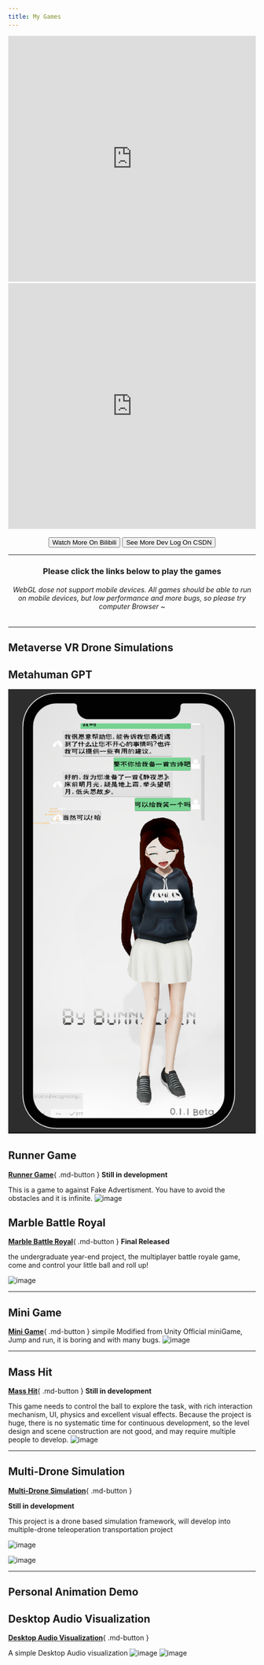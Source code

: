 ```yaml
---
title: My Games
---
```

<div align="center">
<iframe src="https://player.bilibili.com/player.html?aid=693111969&bvid=BV1i24y167rd&cid=971944957&page=1" width="100%" height="500" scrolling="no"  frameborder="no" framespacing="0" allowfullscreen="true"> </iframe>

<iframe src="https://player.bilibili.com/player.html?aid=572080926&bvid=BV11z4y1v7w7&cid=1156231392&page=1" width="100%" height="500" scrolling="no"  frameborder="no" framespacing="0" allowfullscreen="true"> </iframe>

<button class="btn" onclick="window.open('https://space.bilibili.com/34871506/channel/collectiondetail?sid=996544&ctype=0')">Watch More On Bilibili</button>
<button class="btn" onclick="window.open('https://blog.csdn.net/weixin_46146935?type=blog')">See More Dev Log On CSDN</button>

<hr>
<h3>Please click the links below to play the games</h3>
<h6>WebGL dose not support mobile devices. All games should be able to run on mobile devices, but low performance and more bugs, so please try computer Browser ~ </h6>
<hr>
</div>

## Metaverse VR Drone Simulations

## Metahuman GPT

![1737166282199](image/myGames/1737166282199.png)

## Runner Game

[**Runner Game**](https://bunny-chen.itch.io/runner){ .md-button } **Still in development**

This is a game to against Fake Advertisment. You have to avoid the obstacles and it is infinite.
![image](https://user-images.githubusercontent.com/61171413/228210170-2d708573-9784-4b21-b308-11bcb47ba4e6.png)

## Marble Battle Royal

[**Marble Battle Royal**](https://bunny-chen.itch.io/marble-battle-royal){ .md-button }  **Final Released**

the undergraduate year-end project, the multiplayer battle royale game, come and control your little ball and roll up!

![image](https://user-images.githubusercontent.com/61171413/229114410-a92091ca-c817-4415-8918-9215c600ed8a.png)

<hr>

## Mini Game

[**Mini Game**](./minigame/index.html){ .md-button }
simpile Modified from Unity Official miniGame, Jump and run, it is boring and with many bugs.
![image](https://user-images.githubusercontent.com/61171413/228210610-ac2f955f-2188-4835-aca2-6991c3237b0f.png)

<hr>

## Mass Hit

[**Mass Hit**](https://github.com/Lizhenghe-Chen/Personal-Unity-Small-Game--MassHit--Development/blob/master/README.md){ .md-button } **Still in development**

This game needs to control the ball to explore the task, with rich interaction mechanism, UI, physics and excellent visual effects. Because the project is huge, there is no systematic time for continuous development, so the level design and scene construction are not good, and may require multiple people to develop.
 ![image](https://user-images.githubusercontent.com/61171413/229115502-a5baa299-3f93-477c-8613-e535ef88b5d2.png)

<hr>

## Multi-Drone Simulation

[**Multi-Drone Simulation**](https://github.com/Lizhenghe-Chen/Multi-Drones-Teleoperation-Interface-Systems){ .md-button }

**Still in development**

This project is a drone based simulation framework, will develop into multiple-drone teleoperation transportation project

![image](https://github.com/Lizhenghe-Chen/Multi-Drones-Teleoperation-Interface-Systems/assets/61171413/086b5374-7d6c-4db4-b68f-4094db35e5e5)

![image](https://user-images.githubusercontent.com/61171413/228373756-5df60630-1d52-4461-a561-361d3ae1fbcb.png)

<hr>

## Personal Animation Demo

## Desktop Audio Visualization

[**Desktop Audio Visualization**](https://github.com/Lizhenghe-Chen/Audio-visualization){ .md-button }

A simple Desktop Audio visualization
![image](https://user-images.githubusercontent.com/61171413/233778280-c239991a-6656-48af-9921-7e5a5d9e2f67.png)
![image](https://user-images.githubusercontent.com/61171413/233778285-e19aed51-5bad-4da8-9d6f-9b0c847c3e6f.png)
